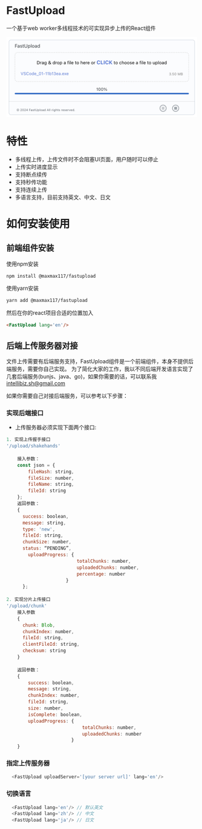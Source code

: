 
# FastUpload

一个基于web worker多线程技术的可实现异步上传的React组件

![FastUpload](./public/images/fastupload16.37.16.png)

# 特性
- 多线程上传，上传文件时不会阻塞UI页面，用户随时可以停止
- 上传实时进度显示
- 支持断点续传
- 支持秒传功能
- 支持连续上传
- 多语言支持，目前支持英文、中文、日文


# 如何安装使用
## 前端组件安装
使用npm安装
```bash
npm install @maxmax117/fastupload
```
使用yarn安装
```bash
yarn add @maxmax117/fastupload
```
然后在你的react项目合适的位置加入

```html
<FastUpload lang='en'/>
```
## 后端上传服务器对接
文件上传需要有后端服务支持，FastUpload组件是一个前端组件，本身不提供后端服务，需要你自己实现。
为了简化大家的工作，我以不同后端开发语言实现了几套后端服务(bunjs、java、go)，如果你需要的话，可以联系我<a href="mailto:intellibiz.sh@gmail.com">intellibiz.sh@gmail.com</a>

如果你需要自己对接后端服务，可以参考以下步骤：

### 实现后端接口

- 上传服务器必须实现下面两个接口:

```js
1. 实现上传握手接口
'/upload/shakehands'

    接入参数：
    const json = {
        fileHash: string,
        fileSize: number,
        fileName: string,
        fileId: string
    };
    返回参数：
    {
      success: boolean,
      message: string,
      type: 'new',
      fileId: string,
      chunkSize: number,
      status: “PENDING”,
        uploadProgress: {
                          totalChunks: number,
                          uploadedChunks: number,
                          percentage: number
                      }
      };
    
2. 实现分片上传接口
'/upload/chunk'
    接入参数
    {
      chunk: Blob,
      chunkIndex: number,
      fileId: string,
      clientFileId: string,
      checksum: string
    }
    
    返回参数：
    {
        success: boolean,
        message: string,
        chunkIndex: number,
        fileId: string,
        size: number,
        isComplete: boolean,
        uploadProgress: {
                            totalChunks: number,
                            uploadedChunks: number
                        }                
    }


```

### 指定上传服务器


```js
  <FastUpload uploadServer='[your server url]' lang='en'/>
```

### 切换语言

```js
  <FastUpload lang='en'/> // 默认英文 
  <FastUpload lang='zh'/> // 中文
  <FastUpload lang='ja'/> // 日文
```



